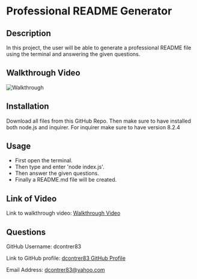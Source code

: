 # Professional README Generator

  ## Description 
  In this project, the user will be able to generate a professional README file using the terminal and answering the given questions.

  ## Walkthrough Video
  ![Walkthrough](./utils/videos/Professional-README-Generator-Video.gif)

  ## Installation
  Download all files from this GitHub Repo. Then make sure to have installed both node.js and inquirer. For inquirer make sure to have version 8.2.4

  ## Usage
  - First open the terminal. 
  - Then type and enter 'node index.js'. 
  - Then answer the given questions. 
  - Finally a README.md file will be created.

  ## Link of Video
  Link to walkthrough video: [Walkthrough Video](https://drive.google.com/file/d/1alLLW0ugfRLO0fuuHdwH02lq4tNrwpgq/view)

  ## Questions
  GitHub Username: dcontrer83

  Link to GitHub profile: [dcontrer83 GitHub Profile](https://github.com/dcontrer83)

  Email Address: dcontrer83@yahoo.com

